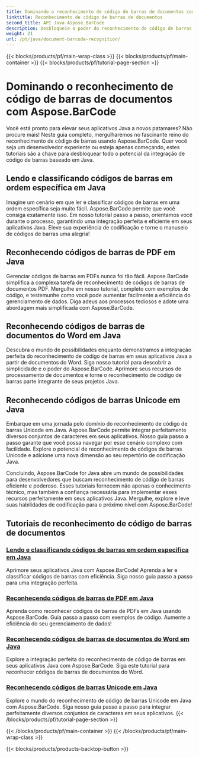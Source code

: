 ```yaml
---
title: Dominando o reconhecimento de código de barras de documentos com Aspose.BarCode
linktitle: Reconhecimento de código de barras de documentos
second_title: API Java Aspose.BarCode
description: Desbloqueie o poder do reconhecimento de código de barras em Java com Aspose.BarCode! Aprenda a integrar, ler e classificar perfeitamente códigos de barras de PDFs, documentos do Word e conjuntos Unicode.
weight: 21
url: /pt/java/document-barcode-recognition/
---
```


{{< blocks/products/pf/main-wrap-class >}}
{{< blocks/products/pf/main-container >}}
{{< blocks/products/pf/tutorial-page-section >}}

# Dominando o reconhecimento de código de barras de documentos com Aspose.BarCode


Você está pronto para elevar seus aplicativos Java a novos patamares? Não procure mais! Neste guia completo, mergulharemos no fascinante reino do reconhecimento de código de barras usando Aspose.BarCode. Quer você seja um desenvolvedor experiente ou esteja apenas começando, estes tutoriais são a chave para desbloquear todo o potencial da integração de código de barras baseado em Java.

## Lendo e classificando códigos de barras em ordem específica em Java

Imagine um cenário em que ler e classificar códigos de barras em uma ordem específica seja muito fácil. Aspose.BarCode permite que você consiga exatamente isso. Em nosso tutorial passo a passo, orientamos você durante o processo, garantindo uma integração perfeita e eficiente em seus aplicativos Java. Eleve sua experiência de codificação e torne o manuseio de códigos de barras uma alegria!

## Reconhecendo códigos de barras de PDF em Java

Gerenciar códigos de barras em PDFs nunca foi tão fácil. Aspose.BarCode simplifica a complexa tarefa de reconhecimento de códigos de barras de documentos PDF. Mergulhe em nosso tutorial, completo com exemplos de código, e testemunhe como você pode aumentar facilmente a eficiência do gerenciamento de dados. Diga adeus aos processos tediosos e adote uma abordagem mais simplificada com Aspose.BarCode.

## Reconhecendo códigos de barras de documentos do Word em Java

Descubra o mundo de possibilidades enquanto demonstramos a integração perfeita do reconhecimento de código de barras em seus aplicativos Java a partir de documentos do Word. Siga nosso tutorial para descobrir a simplicidade e o poder do Aspose.BarCode. Aprimore seus recursos de processamento de documentos e torne o reconhecimento de código de barras parte integrante de seus projetos Java.

## Reconhecendo códigos de barras Unicode em Java

Embarque em uma jornada pelo domínio do reconhecimento de código de barras Unicode em Java. Aspose.BarCode permite integrar perfeitamente diversos conjuntos de caracteres em seus aplicativos. Nosso guia passo a passo garante que você possa navegar por esse cenário complexo com facilidade. Explore o potencial de reconhecimento de códigos de barras Unicode e adicione uma nova dimensão ao seu repertório de codificação Java.

Concluindo, Aspose.BarCode for Java abre um mundo de possibilidades para desenvolvedores que buscam reconhecimento de código de barras eficiente e poderoso. Esses tutoriais fornecem não apenas o conhecimento técnico, mas também a confiança necessária para implementar esses recursos perfeitamente em seus aplicativos Java. Mergulhe, explore e leve suas habilidades de codificação para o próximo nível com Aspose.BarCode!
## Tutoriais de reconhecimento de código de barras de documentos
### [Lendo e classificando códigos de barras em ordem específica em Java](./reading-sorting-barcodes-specific-order/)
Aprimore seus aplicativos Java com Aspose.BarCode! Aprenda a ler e classificar códigos de barras com eficiência. Siga nosso guia passo a passo para uma integração perfeita.
### [Reconhecendo códigos de barras de PDF em Java](./recognizing-barcodes-from-pdf/)
Aprenda como reconhecer códigos de barras de PDFs em Java usando Aspose.BarCode. Guia passo a passo com exemplos de código. Aumente a eficiência do seu gerenciamento de dados!
### [Reconhecendo códigos de barras de documentos do Word em Java](./recognizing-barcodes-from-word/)
Explore a integração perfeita do reconhecimento de código de barras em seus aplicativos Java com Aspose.BarCode. Siga este tutorial para reconhecer códigos de barras de documentos do Word.
### [Reconhecendo códigos de barras Unicode em Java](./recognizing-unicode-barcodes/)
Explore o mundo do reconhecimento de código de barras Unicode em Java com Aspose.BarCode. Siga nosso guia passo a passo para integrar perfeitamente diversos conjuntos de caracteres em seus aplicativos.
{{< /blocks/products/pf/tutorial-page-section >}}

{{< /blocks/products/pf/main-container >}}
{{< /blocks/products/pf/main-wrap-class >}}

{{< blocks/products/products-backtop-button >}}
